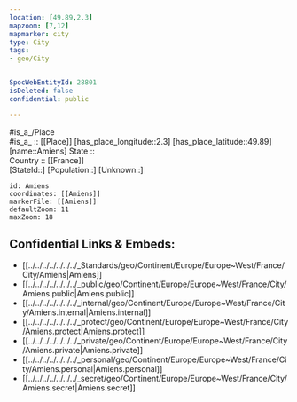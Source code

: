 ```yaml
---
location: [49.89,2.3] 
mapzoom: [7,12] 
mapmarker: city 
type: City
tags:
- geo/City


SpocWebEntityId: 28801
isDeleted: false
confidential: public

---
```

#is_a_/Place  
#is_a_ :: [[Place]] 
[has_place_longitude::2.3] 
[has_place_latitude::49.89] 
[name::Amiens] 
State ::  
Country :: [[France]]  
[StateId::] 
[Population::] 
[Unknown::] 


```leaflet
id: Amiens
coordinates: [[Amiens]] 
markerFile: [[Amiens]] 
defaultZoom: 11 
maxZoom: 18
```


## Confidential Links & Embeds: 
- [[../../../../../../../_Standards/geo/Continent/Europe/Europe~West/France/City/Amiens|Amiens]] 
- [[../../../../../../../_public/geo/Continent/Europe/Europe~West/France/City/Amiens.public|Amiens.public]] 
- [[../../../../../../../_internal/geo/Continent/Europe/Europe~West/France/City/Amiens.internal|Amiens.internal]] 
- [[../../../../../../../_protect/geo/Continent/Europe/Europe~West/France/City/Amiens.protect|Amiens.protect]] 
- [[../../../../../../../_private/geo/Continent/Europe/Europe~West/France/City/Amiens.private|Amiens.private]] 
- [[../../../../../../../_personal/geo/Continent/Europe/Europe~West/France/City/Amiens.personal|Amiens.personal]] 
- [[../../../../../../../_secret/geo/Continent/Europe/Europe~West/France/City/Amiens.secret|Amiens.secret]] 
